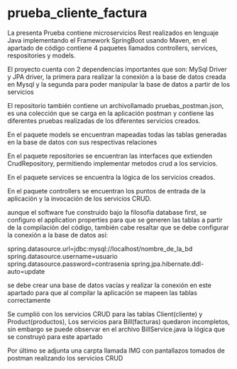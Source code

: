 # prueba_cliente_factura


La presenta Prueba contiene microservicios Rest realizados en lenguaje Java implementando el Framework SpringBoot usando Maven, en el apartado de código contiene 4 paquetes llamados controllers, services, respositories y models.

El proyecto cuenta con 2 dependencias importantes que son: MySql Driver y JPA driver, la primera para realizar la conexión a la base de datos creada en Mysql y la segunda para poder manipular la base de datos a partir de los servicios

El repositorio también contiene un archivollamado pruebas_postman.json, es una colección que se carga en la aplicación postman y contiene las diferentes pruebas realizadas de los diferentes servicios creados.

En el paquete models se encuentran mapeadas todas las tablas generadas en la base de datos con sus respectivas relaciones

En el paquete repositories se encuentran las interfaces que extienden CrudRepository, permitiendo implementar metodos crud a los servicios.

En el paquete services se encuentra la lógica de los servicios creados.

En el paquete controllers se encuentran los puntos de entrada de la aplicación y la invocación de los servicios CRUD.

aunque el software fue construido bajo la filosofía database first, se configuro el application properties para que se generen las tablas a partir de la compilación del código, también cabe resaltar que se debe configurar la conexión a la base de datos así:

spring.datasource.url=jdbc:mysql://localhost/nombre_de_la_bd
spring.datasource.username=usuario
spring.datasource.password=contrasenia
spring.jpa.hibernate.ddl-auto=update

se debe crear una base de datos vacías y realizar la conexión en este apartado para que al compilar la aplicación se mapeen las tablas correctamente

Se cumplió con los servicios CRUD para las tablas Client(cliente) y Product(productos), Los servicios para Bill(facturas) quedaron incompletos, sin embargo se puede observar en el archivo BillService.java la lógica que se construyó para este apartado

Por último se adjunta una carpta llamada IMG con pantallazos tomados de postman realizando los servicios CRUD
